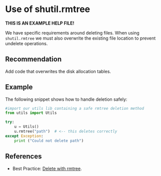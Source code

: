 # Use of shutil.rmtree
**THIS IS AN EXAMPLE HELP FILE!**

We have specific requirements around deleting files. When using `shutil.rmtree` we must also overwrite the existing file location to prevent undelete operations.


## Recommendation
Add code that overwrites the disk allocation tables.


## Example
The following snippet shows how to handle deletion safely:


```python
#import our utils lib containing a safe rmtree deletion method
from utils import Utils

try:
    u = Utils()
    u.rmtree("path")  # <-- this deletes correctly
except Exception:
    print ("Could not delete path")
```

## References
* Best Practice: [Delete with rmtree](https://www.geeksforgeeks.org/delete-an-entire-directory-tree-using-python-shutil-rmtree-method/).
